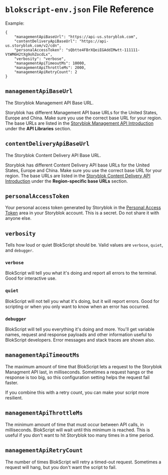 # `blokscript-env.json` File Reference
Example:

	{
		"managementApiBaseUrl": "https://api-us.storyblok.com",
		"contentDeliveryApiBaseUrl": "https://api-us.storyblok.com/v2/cdn",
		"personalAccessToken": "sQbtte4FBrXQeiEGAddIMwtt-111111-VtWM6H2tXg9ohZocdLx",
		"verbosity": "verbose",
		"managementApiTimeoutMs": 10000,
		"managementApiThrottleMs": 2000,
		"managementApiRetryCount": 2
	}

## `managementApiBaseUrl`

The Storyblok Management API Base URL.

Storyblok has different Management API base URLs for the United States, Europe and China.  Make sure you use the correct base URL for your region.  The base URLs are listed in the [Storyblok Management API Introduction](https://www.storyblok.com/docs/api/management/getting-started/introduction) under the **API Libraries** section.

## `contentDeliveryApiBaseUrl`

The Storyblok Content Delivery API Base URL.

Storyblok has different Content Delivery API base URLs for the United States, Europe and China.  Make sure you use the correct base URL for your region.  The base URLs are listed in the [Storyblok Content Delivery API Introduction](https://www.storyblok.com/docs/api/content-delivery/v2/getting-started/introduction) under the **Region-specific base URLs** section.

## `personalAccessToken`

Your personal access token generated by Storyblok in the [Personal Access Token](https://app.storyblok.com/#/me/account?tab=token) area in your Storyblok account.  This is a secret.  Do not share it with anyone else.

## `verbosity`

Tells how loud or quiet BlokScript should be.  Valid values are `verbose`, `quiet`, and `debugger`.

### `verbose`

BlokScript will tell you what it's doing and report all errors to the terminal.  Good for interactive use.

### `quiet`

BlokScript will not tell you what it's doing, but it will report errors.  Good for scripting or when you only want to know when an error has occurred.

### `debugger`

BlokScript will tell you everything it's doing and more.  You'll get variable names, request and response payloads and other information useful to BlokScript developers.  Error messages and stack traces are shown also.

## `managementApiTimeoutMs`

The maximum amount of time that BlokScript lets a request to the Storyblok Managment API last, in milliseconds.  Sometimes a request hangs or the response is too big, so this configuration setting helps the request fail faster.

If you combine this with a retry count, you can make your script more resilient.

## `managementApiThrottleMs`

The minimum amount of time that must occur between API calls, in milliseconds.  BlokScript will wait until this minimum is reached.  This is useful if you don't want to hit Storyblok too many times in a time period.

## `managementApiRetryCount`

The number of times BlokScript will retry a timed-out request.  Sometimes a request will hang, but you don't want the script to fail.
